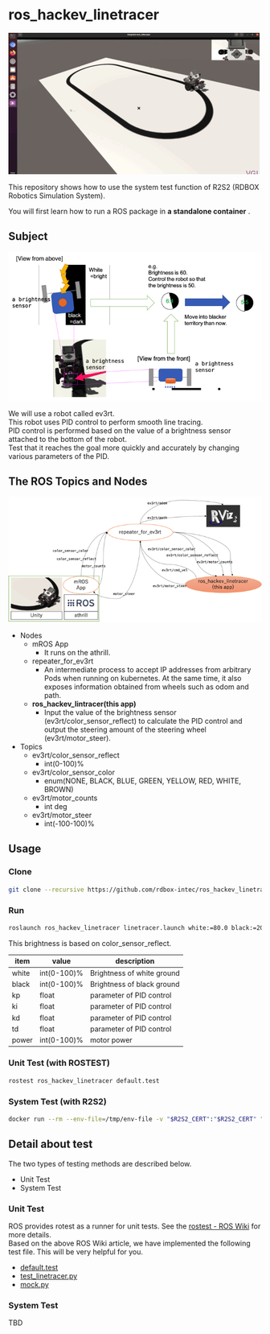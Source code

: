 # ros_hackev_linetracer

![linetrace](./docs/images/linetrace.gif)

This repository shows how to use the system test function of R2S2 (RDBOX Robotics Simulation System).  

You will first learn how to run a ROS package in **a standalone container** .  

## Subject

![PID](./docs/images/r2s2_lintrace_principle.png)

We will use a robot called ev3rt.  
This robot uses PID control to perform smooth line tracing.  
PID control is performed based on the value of a brightness sensor attached to the bottom of the robot.  
Test that it reaches the goal more quickly and accurately by changing various parameters of the PID.

## The ROS Topics and Nodes

![topics](./docs/images/r2s2_ros_topics.png)

- Nodes
  - mROS App
    - It runs on the athrill.
  - repeater_for_ev3rt
    - An intermediate process to accept IP addresses from arbitrary Pods when running on kubernetes.
At the same time, it also exposes information obtained from wheels such as odom and path.
  - **ros_hackev_lintracer(this app)**
    - Input the value of the brightness sensor (ev3rt/color_sensor_reflect) to calculate the PID control and output the steering amount of the steering wheel (ev3rt/motor_steer).
- Topics
  - ev3rt/color_sensor_reflect
    - int(0-100)%
  - ev3rt/color_sensor_color
    - enum(NONE, BLACK, BLUE, GREEN, YELLOW, RED, WHITE, BROWN)
  - ev3rt/motor_counts
    - int deg
  - ev3rt/motor_steer
    - int(-100-100)%

## Usage

### Clone

```bash
git clone --recursive https://github.com/rdbox-intec/ros_hackev_linetracer.git
```

### Run

```bash
roslaunch ros_hackev_linetracer linetracer.launch white:=80.0 black:=20 kp:=1.8 ki:=1.67 kd:=0.0324 td:=0.027 power:=10
```

This brightness is based on color_sensor_reflect.

|  item   |  value      | description                  |
| ------- | ----------  |  --------------------------  |
|  white  | int(0-100)% | Brightness of white ground   |
|  black  | int(0-100)% | Brightness of black ground   |
|  kp     | float       | parameter of PID control     |
|  ki     | float       | parameter of PID control     |
|  kd     | float       | parameter of PID control     |
|  td     | float       | parameter of PID control     |
|  power  | int(0-100)% | motor power                  |

### Unit Test (with ROSTEST)

```bash
rostest ros_hackev_linetracer default.test
```

### System Test (with R2S2)

```bash
docker run --rm --env-file=/tmp/env-file -v "$R2S2_CERT":"$R2S2_CERT" "$BUILD_IMAGE_NAME" rostest ros_hackev_linetracer integratin.test
```

## Detail about test

The two types of testing methods are described below.

- Unit Test
- System Test

### Unit Test

ROS provides rotest as a runner for unit tests. See the [rostest \- ROS Wiki](http://wiki.ros.org/rostest) for more details.  
Based on the above ROS Wiki article, we have implemented the following test file. This will be very helpful for you.  

- [default.test](./ros_hackev_linetracer/test/default.test)
- [test_linetracer.py](./ros_hackev_linetracer/scripts/test_linetracer.py)
- [mock.py](./ros_hackev_linetracer/scripts/mock.py)

### System Test

TBD
